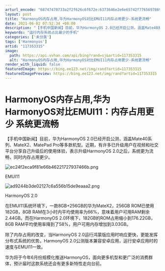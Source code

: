 ```yaml
---
arturl_encode: "68747470733a2f2f626c6f672e:6373646e2e6e65742f77656978696e5f34323439353035372f:61727469636c652f64657461696c732f313137333533333135"
layout: post
title: "HarmonyOS内存占用,华为HarmonyOS对比EMUI11内存占用更少-系统更流畅"
date: 2021-06-02 07:52:34 +08:00
description: "【手机中国新闻】目前，华为HarmonyOS 2.0已经开启公测，涵盖Mate40系列、MateX2"
keywords: "运行内存系统占比最少的手机"
categories: ['未分类']
tags: ['Harmonyos']
artid: "117353315"
image:
  path: https://api.vvhan.com/api/bing?rand=sj&artid=117353315
  alt: "HarmonyOS内存占用,华为HarmonyOS对比EMUI11内存占用更少-系统更流畅"
render_with_liquid: false
featuredImage: https://bing.ee123.net/img/rand?artid=117353315
featuredImagePreview: https://bing.ee123.net/img/rand?artid=117353315
---
```


# HarmonyOS内存占用,华为HarmonyOS对比EMUI11：内存占用更少 系统更流畅

【手机中国新闻】目前，华为HarmonyOS 2.0已经开启公测，涵盖Mate40系列、MateX2、MatePad Pro等多款机型。近期，有许多已升级用户在视频和社交平台分享自己升级后的使用体验，表示升级HarmonyOS 2.0之后，系统更为流畅，同时内存占用更少。

![ec24f2eca9f81e66b46221727937466b.png](https://i-blog.csdnimg.cn/blog_migrate/589ee8b5c5bb3bf5da861de6d0f94b11.jpeg)

EMUI11

![ad9244b3de02127c6a556b15de9eaaa2.png](https://i-blog.csdnimg.cn/blog_migrate/9fc87c930a9a5cd3cc4a0344b680527e.jpeg)

HarmonyOS 2.0

在EMUI11系统环境下，一款8GB+256GB的华为MateX2，256GB ROM已使用182GB，8GB RAM在3小时内平均使用率为66%，意味着用户可用RAM剩余2.44GB。而在HarmonyOS 2.0环境下，182GB的ROM占用缩小到176.22GB，8GB RAM平均使用率降到了58%，用户可用内存增加到3.03GB。

除了内存占用的改变，当HarmonyOS 2.0运行鸿蒙版应用时响应更快，更能发挥分布式系统的优势。HarmonyOS 2.0公测版本兼容安卓应用，运行安卓应用时的速度与EMUI11一致。

华为将于今年6月份规模化推送HarmonyOS，面向更多机型和更广泛的消费群体，预计届时这款系统还会有更多新特性走向台前。